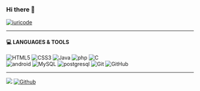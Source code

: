 ### Hi there 👋


[![iuricode](https://github-readme-stats.vercel.app/api/top-langs/?username=fabricio476&hide=html&layout=compact&theme=dark)](https://github.com/anuraghazra/github-readme-stats)


<!--
**fabricio476/fabricio476** is a ✨ _special_ ✨ repository because its `README.md` (this file) appears on your GitHub profile.
Here are some ideas to get you started:
- 🔭 I’m currently working on ...
- 🌱 I’m currently learning ...
- 👯 I’m looking to collaborate on ...
- 🤔 I’m looking for help with ...
- 💬 Ask me about ...
- 📫 How to reach me: ...
- 😄 Pronouns: ...
- ⚡ Fun fact: ...
-->
  ----

#### 💻 LANGUAGES & TOOLS



![HTML5](https://img.shields.io/badge/-HTML5-E34F26?style=flat-square&logo=html5&logoColor=white)
![CSS3](https://img.shields.io/badge/-CSS3-1572B6?style=flat-square&logo=css3)
![Java](https://img.shields.io/badge/-java-FF0000?style=flat-square&logo=java)
![php](https://img.shields.io/badge/-php-FFFFFF?style=flat-square&logo=php)
![C](https://img.shields.io/badge/--808080?style=flat-square&logo=C)   
![android](https://img.shields.io/badge/-black?style=flat-square&logo=android)
![MySQL](https://img.shields.io/badge/-MySQL-black?style=flat-square&logo=mysql)
![postgresql](https://img.shields.io/badge/-postgresql-white?style=flat-square&logo=postgresql)
![Git](https://img.shields.io/badge/-Git-black?style=flat-square&logo=git)
![GitHub](https://img.shields.io/badge/-GitHub-181717?style=flat-square&logo=github)


----

![](https://visitor-badge.laobi.icu/badge?page_id=fabricio476.fabricio476) 
[![Github](https://img.shields.io/github/followers/fabricio476?label=Followers&logo=Github)](https://github.com/fabricio476)





